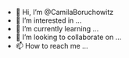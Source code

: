 - 👋 Hi, I’m @CamilaBoruchowitz
- 👀 I’m interested in ...
- 🌱 I’m currently learning ...
- 💞️ I’m looking to collaborate on ...
- 📫 How to reach me ...

<!---
CamilaBoruchowitz/CamilaBoruchowitz is a ✨ special ✨ repository because its `README.md` (this file) appears on your GitHub profile.
You can click the Preview link to take a look at your changes.
--->
